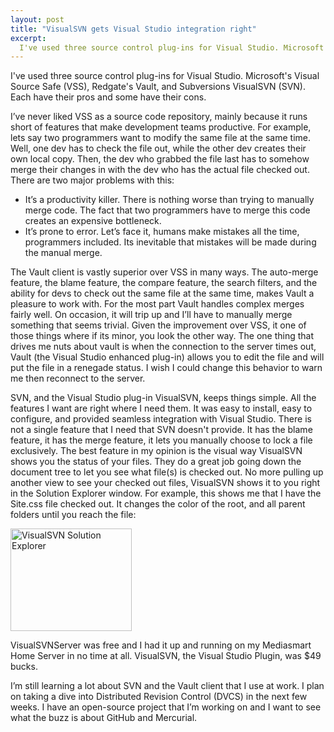 ```yaml
---
layout: post
title: "VisualSVN gets Visual Studio integration right"
excerpt:
  I've used three source control plug-ins for Visual Studio. Microsoft's Visual Source Safe (VSS), Redgate's Vault, and Subversions VisualSVN (SVN). Each have their pros and some have their cons.
---
```


I've used three source control plug-ins for Visual Studio. Microsoft's Visual Source Safe (VSS), Redgate's Vault, and Subversions VisualSVN (SVN). Each have their pros and some have their cons.

I’ve never liked VSS as a source code repository, mainly because it runs short of features that make development teams productive. For example, lets say two programmers want to modify the same file at the same time. Well, one dev has to check the file out, while the other dev creates their own local copy. Then, the dev who grabbed the file last has to somehow merge their changes in with the dev who has the actual file checked out. There are two major problems with this:

- It’s a productivity killer. There is nothing worse than trying to manually merge code. The fact that two programmers have to merge this code creates an expensive bottleneck.
- It’s prone to error. Let’s face it, humans make mistakes all the time, programmers included. Its inevitable that mistakes will be made during the manual merge.

The Vault client is vastly superior over VSS in many ways. The auto-merge feature, the blame feature, the compare feature, the search filters, and the ability for devs to check out the same file at the same time, makes Vault a pleasure to work with. For the most part Vault handles complex merges fairly well. On occasion, it will trip up and I’ll have to manually merge something that seems trivial. Given the improvement over VSS, it one of those things where if its minor, you look the other way. The one thing that drives me nuts about vault is when the connection to the server times out, Vault (the Visual Studio enhanced plug-in) allows you to edit the file and will put the file in a renegade status. I wish I could change this behavior to warn me then reconnect to the server.

SVN, and the Visual Studio plug-in VisualSVN, keeps things simple. All the features I want are right where I need them. It was easy to install, easy to configure, and provided seamless integration with Visual Studio. There is not a single feature that I need that SVN doesn't provide. It has the blame feature, it has the merge feature, it lets you manually choose to lock a file exclusively. The best feature in my opinion is the visual way VisualSVN shows you the status of your files. They do a great job going down the document tree to let you see what file(s) is checked out. No more pulling up another view to see your checked out files, VisualSVN shows it to you right in the Solution Explorer window. For example, this shows me that I have the Site.css file checked out. It changes the color of the root, and all parent folders until you reach the file:

<a href="http://www.flickr.com/photos/coovtech/4361419228/" title="VisualSVN Solution Explorer by CoovTech, on Flickr"><img src="http://farm5.static.flickr.com/4071/4361419228_3a1daeb56c_o.jpg" height="164" alt="VisualSVN Solution Explorer" width="194"></a>

VisualSVNServer was free and I had it up and running on my Mediasmart Home Server in no time at all. VisualSVN, the Visual Studio Plugin, was $49 bucks.

I’m still learning a lot about SVN and the Vault client that I use at work. I plan on taking a dive into Distributed Revision Control (DVCS) in the next few weeks. I have an open-source project that I’m working on and I want to see what the buzz is about GitHub and Mercurial.